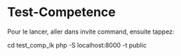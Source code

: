 # Test-Competence

Pour le lancer, aller dans invite command, ensuite tappez:

cd test_comp_lk
php -S localhost:8000 -t public
